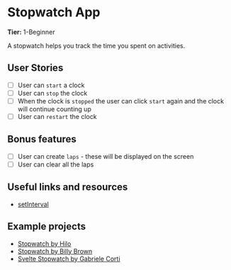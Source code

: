 # Stopwatch App

**Tier:** 1-Beginner

A stopwatch helps you track the time you spent on activities.

## User Stories

-   [ ] User can `start` a clock
-   [ ] User can `stop` the clock
-   [ ] When the clock is `stopped` the user can click `start` again and the clock will continue counting up
-   [ ] User can `restart` the clock

## Bonus features

-   [ ] User can create `laps` - these will be displayed on the screen
-   [ ] User can clear all the laps

## Useful links and resources

-   [setInterval](https://www.w3schools.com/jsref/met_win_setinterval.asp)

## Example projects

-   [Stopwatch by Hilo](https://codepen.io/hilotacker/pen/ONZWoX)
-   [Stopwatch by Billy Brown](https://codepen.io/_Billy_Brown/pen/dbJeh)
-   [Svelte Stopwatch by Gabriele Corti](https://codepen.io/borntofrappe/pen/KKKPZZg)
